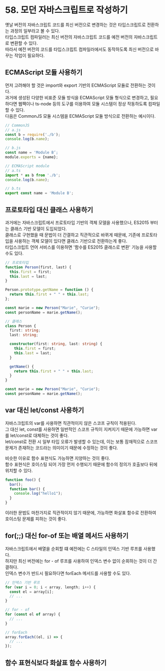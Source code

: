 # 58. 모던 자바스크립트로 작성하기

옛날 버전의 자바스크립트 코드를 최신 버전으로 변경하는 것은 타입스크립트로 전환하는 과정의 일부라고 볼 수 있다.  
타입스크립트 컴파일러는 최신 버전의 자바스크립트 코드를 예전 버전의 자바스크립트로 변환할 수 있다.  
따라서 예전 버전의 코드를 타입스크립트 컴파일러에서도 동작하도록 최신 버전으로 바꾸는 작업이 필요하다.

## ECMAScript 모듈 사용하기

먼저 고려해야 할 것은 import와 export 기반의 ECMAScript 모듈로 전환하는 것이다.  
과거에 생성된 다양한 비표준 모듈 방식을 ECMAScript 모듈 형식으로 변경하고, 필요하다면 웹팩이나 ts-node 등의 도구를 이용하여 모듈 시스템이 정상 작동하도록 컴파일 할 수 있다.  
다음은 CommonJS 모듈 시스템을 ECMAScript 모듈 방식으로 전환하는 예시이다.

```ts
// CommonJS
// a.js
const b = require('./b');
console.log(b.name);

// b.js
const name = 'Module B’;
module.exports = {name};

// ECMAScript module
// a.ts
import * as b from './b';
console.log(b.name);

// b.ts
export const name = 'Module B';
```

## 프로토타입 대신 클래스 사용하기

과거에는 자바스크립트에서 프로토타입 기반의 객체 모델을 사용했으나, ES2015 부터는 클래스 기반 모델이 도입되었다.  
클래스로 구현했을 때 문법이 더 간결하고 직관적으로 바뀌게 때문에, 기존에 프로토타입을 사용하는 객체 모델이 있다면 클래스 기반으로 전환하는게 좋다.  
타입스크립트 언어 서비스를 이용하면 '함수를 ES2015 클래스로 변환' 기능을 사용할 수도 있다.

```ts
// 프로토타입
function Person(first, last) {
  this.first = first;
  this.last = last;
}

Person.prototype.getName = function () {
  return this.first + " " + this.last;
};

const marie = new Person("Marie", "Curie");
const personName = marie.getName();
```

```ts
// 클래스
class Person {
  first: string;
  last: string;

  constructor(first: string, last: string) {
    this.first = first;
    this.last = last;
  }

  getName() {
    return this.first + " " + this.last;
  }
}

const marie = new Person("Marie", "Curie");
const personName = marie.getName();
```

## var 대신 let/const 사용하기

자바스크립트의 var를 사용하면 직관적이지 않은 스코프 규칙이 적용된다.  
그 대신 let, const를 사용하면 일반적인 스코프 규칙이 지켜지기 때문에 가능하면 var를 let/const로 대체하는 것이 좋다.  
let/const로 전환 시 일부 타입 오류가 발생할 수 있는데, 이는 보통 잠재적으로 스코프 문제가 존재하는 코드라는 의미이기 때문에 수정하는 것이 좋다.

비슷한 이유로 함수 표현식도 가능하면 지양하는 것이 좋다.  
함수 표현식은 호이스팅 되어 가장 먼저 수행되기 때문에 함수의 정의가 호출보다 뒤에 위치할 수 있다.

```ts
function foo() {
  bar();
  function bar() {
    console.log("hello1");
  }
}
```

이러한 문법도 마찬가지로 직관적이지 않기 때문에, 가능하면 화살표 함수로 전환하여 호이스팅 문제를 피하는 것이 좋다.

## for(;;) 대신 for-of 또는 배열 메서드 사용하기

자바스크립트에서 배열을 순회할 떄 예전에는 C 스타일의 인덱스 기반 루프를 사용했다.  
하지만 최신 버전에는 for - of 루프를 사용하여 인덱스 변수 없이 순회하는 것이 더 간결하다.  
인덱스 변수가 반드시 필요하다면 forEach 메서드를 사용할 수도 있다.

```ts
// 인덱스 기반 루프
for (var i = 0; i < array, length; i++) {
  const el = array[i];
  // ...
}

// for - of
for (const el of array) {
  // ...
}

// forEach
array.forEach((el, i) => {
  // ...
});
```

## 함수 표현식보다 화살표 함수 사용하기
